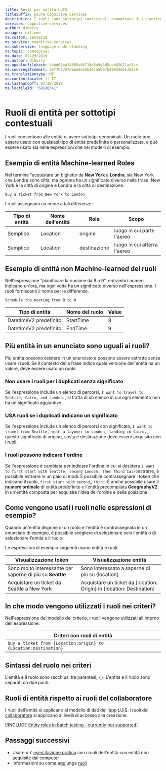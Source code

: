 ```yaml
---
title: Ruoli per entità-LUIS
titleSuffix: Azure Cognitive Services
description: I ruoli sono sottotipi contestuali denominati di un'entità utilizzati solo nei criteri. Ad esempio, nell'espressione `buy a ticket from New York to London`, sia New York sia Londra sono città, ma ciascuna assume un significato diverso all'interno della frase. New York è la città di origine e Londra è la città di destinazione.
services: cognitive-services
author: diberry
manager: nitinme
ms.custom: seodec18
ms.service: cognitive-services
ms.subservice: language-understanding
ms.topic: conceptual
ms.date: 07/29/2019
ms.author: diberry
ms.openlocfilehash: b4bd61ea74055a04718d8a9d8d5ccd42671af2ac
ms.sourcegitcommit: 3877b77e7daae26a5b367a5097b19934eb136350
ms.translationtype: MT
ms.contentlocale: it-IT
ms.lasthandoff: 07/30/2019
ms.locfileid: "68638341"
---
```

# <a name="entity-roles-for-contextual-subtypes"></a>Ruoli di entità per sottotipi contestuali

I ruoli consentono alle entità di avere sottotipi denominati. Un ruolo può essere usato con qualsiasi tipo di entità predefinita o personalizzata, e può essere usato sia nelle espressioni che nei modelli di esempio. 

<a name="example-role-for-entities"></a>
<a name="roles-with-prebuilt-entities"></a>

## <a name="machine-learned-entity-example-of-roles"></a>Esempio di entità Machine-learned Roles

Nel termine "acquistare un biglietto da **New York** a **Londra**, sia New York che Londra sono città, ma ognuna ha un significato diverso nella frase. New York è la città di origine e Londra è la città di destinazione. 

```
buy a ticket from New York to London
```

I ruoli assegnano un nome a tali differenze:

|Tipo di entità|Nome dell'entità|Role|Scopo|
|--|--|--|--|
|Semplice|Location|origine|luogo in cui parte l'aereo|
|Semplice|Location|destinazione|luogo in cui atterra l'aereo|

## <a name="non-machine-learned-entity-example-of-roles"></a>Esempio di entità non Machine-learned dei ruoli

Nell'espressione "pianificare la riunione da 8 a 9", entrambi i numeri indicano un'ora, ma ogni volta ha un significato diverso nell'espressione. I ruoli forniscono il nome per le differenze. 

```
Schedule the meeting from 8 to 9
```

|Tipo di entità|Nome del ruolo|Value|
|--|--|--|
|DatetimeV2 predefinito|StartTime|8|
|DatetimeV2 predefinito|EndTime|9|

## <a name="are-multiple-entities-in-an-utterance-the-same-thing-as-roles"></a>Più entità in un enunciato sono uguali ai ruoli? 

Più entità possono esistere in un enunciato e possono essere estratte senza usare i ruoli. Se il contesto della frase indica quale versione dell'entità ha un valore, deve essere usato un ruolo. 

### <a name="dont-use-roles-for-duplicates-without-meaning"></a>Non usare i ruoli per i duplicati senza significato

Se l'espressione include un elenco di percorsi, `I want to travel to Seattle, Cairo, and London.`, si tratta di un elenco in cui ogni elemento non ha un significato aggiuntivo. 

### <a name="use-roles-if-duplicates-indicate-meaning"></a>USA ruoli se i duplicati indicano un significato

Se l'espressione include un elenco di percorsi con significato, `I want to travel from Seattle, with a layover in Londen, landing in Cairo.`, questo significato di origine, sosta e destinazione deve essere acquisito con i ruoli.

### <a name="roles-can-indicate-order"></a>I ruoli possono indicare l'ordine

Se l'espressione è cambiata per indicare l'ordine in cui si desidera `I want to first start with Seattle, second London, then third Cairo`estrarre, è possibile estrarre in un paio di modi. È possibile contrassegnare i token che indicano il ruolo, `first start with` `second`,, `third`. È anche possibile usare il **numero ordinale** di entità predefinito e l'entità precompilata **GeographyV2** in un'entità composta per acquisire l'idea dell'ordine e della posizione. 

## <a name="how-are-roles-used-in-example-utterances"></a>Come vengono usati i ruoli nelle espressioni di esempio?

Quando un'entità dispone di un ruolo e l'entità è contrassegnata in un enunciato di esempio, è possibile scegliere di selezionare solo l'entità o di selezionare l'entità e il ruolo. 

Le espressioni di esempio seguenti usano entità e ruoli:

|Visualizzazione token|Visualizzazione entità|
|--|--|
|Sono molto interessante per saperne di più su **Seattle**|Sono interessato a saperne di più su {location}|
|Acquistare un ticket da Seattle a New York|Acquistare un ticket da {location: Origin} in {location: Destination}|

## <a name="how-are-roles-used-in-patterns"></a>In che modo vengono utilizzati i ruoli nei criteri?
Nell'espressione del modello del criterio, i ruoli vengono utilizzati all'interno dell'espressione: 

|Criteri con ruoli di entità|
|--|
|`buy a ticket from {Location:origin} to {Location:destination}`|


## <a name="role-syntax-in-patterns"></a>Sintassi del ruolo nei criteri
L'entità e il ruolo sono racchiusi tra parentesi, `{}`. L'entità e il ruolo sono separati da due punti. 

## <a name="entity-roles-versus-collaborator-roles"></a>Ruoli di entità rispetto ai ruoli del collaboratore

I ruoli dell'entità si applicano al modello di dati dell'app LUIS. I ruoli del [collaboratore](luis-concept-collaborator.md) si applicano ai livelli di accesso alla creazione. 

[!INCLUDE [Entity roles in batch testing - currently not supported](../../../includes/cognitive-services-luis-roles-not-supported-in-batch-testing.md)]

## <a name="next-steps"></a>Passaggi successivi

* Usare un' [esercitazione pratica](tutorial-entity-roles.md) con i ruoli dell'entità con entità non acquisite dal computer
* Informazioni su come aggiunge [ruoli](luis-how-to-add-entities.md#add-a-role-to-pattern-based-entity)
